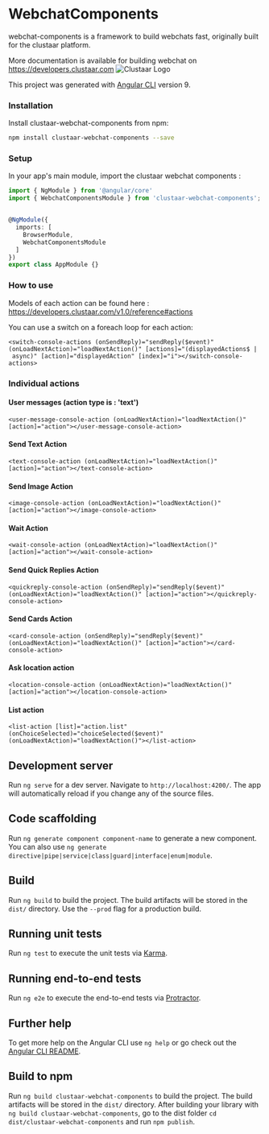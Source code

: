 # WebchatComponents
webchat-components is a framework to build webchats fast, originally built for the clustaar platform.

More documentation is available for building webchat on https://developers.clustaar.com 
![Clustaar Logo](https://clustaar.com/wp-content/uploads/2016/07/logo-black-1.png)

This project was generated with [Angular CLI](https://github.com/angular/angular-cli) version 9.

### Installation

Install clustaar-webchat-components from npm:
```bash
npm install clustaar-webchat-components --save
```

### Setup

In your app's main module, import the clustaar webchat components :

```ts
import { NgModule } from '@angular/core'
import { WebchatComponentsModule } from 'clustaar-webchat-components';


@NgModule({
  imports: [
    BrowserModule,
    WebchatComponentsModule
  ]
})
export class AppModule {}
```

### How to use

Models of each action can be found here : https://developers.clustaar.com/v1.0/reference#actions

You can use a switch on a foreach loop for each action: 
```
<switch-console-actions (onSendReply)="sendReply($event)" (onLoadNextAction)="loadNextAction()" [actions]="(displayedActions$ | async)" [action]="displayedAction" [index]="i"></switch-console-actions>
```

### Individual actions

#### User messages (action type is : 'text')
```
<user-message-console-action (onLoadNextAction)="loadNextAction()" [action]="action"></user-message-console-action>
```

#### Send Text Action
```
<text-console-action (onLoadNextAction)="loadNextAction()" [action]="action"></text-console-action>
```

#### Send Image Action
```
<image-console-action (onLoadNextAction)="loadNextAction()" [action]="action"></image-console-action>
```

####  Wait Action
```
<wait-console-action (onLoadNextAction)="loadNextAction()" [action]="action"></wait-console-action>
```

#### Send Quick Replies Action  
```
<quickreply-console-action (onSendReply)="sendReply($event)" (onLoadNextAction)="loadNextAction()" [action]="action"></quickreply-console-action>
```

#### Send Cards Action
```
<card-console-action (onSendReply)="sendReply($event)" (onLoadNextAction)="loadNextAction()" [action]="action"></card-console-action>
```

#### Ask location action  
```
<location-console-action (onLoadNextAction)="loadNextAction()" [action]="action"></location-console-action>
```

#### List action
```
<list-action [list]="action.list" (onChoiceSelected)="choiceSelected($event)" (onLoadNextAction)="loadNextAction()"></list-action>
```

## Development server

Run `ng serve` for a dev server. Navigate to `http://localhost:4200/`. The app will automatically reload if you change any of the source files.

## Code scaffolding

Run `ng generate component component-name` to generate a new component. You can also use `ng generate directive|pipe|service|class|guard|interface|enum|module`.

## Build

Run `ng build` to build the project. The build artifacts will be stored in the `dist/` directory. Use the `--prod` flag for a production build.

## Running unit tests

Run `ng test` to execute the unit tests via [Karma](https://karma-runner.github.io).

## Running end-to-end tests

Run `ng e2e` to execute the end-to-end tests via [Protractor](http://www.protractortest.org/).

## Further help

To get more help on the Angular CLI use `ng help` or go check out the [Angular CLI README](https://github.com/angular/angular-cli/blob/master/README.md).

## Build to npm

Run `ng build clustaar-webchat-components` to build the project. The build artifacts will be stored in the `dist/` directory.
After building your library with `ng build clustaar-webchat-components`, go to the dist folder `cd dist/clustaar-webchat-components` and run `npm publish`.
